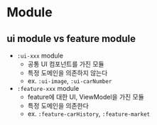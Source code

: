 # Module

## ui module vs feature module
- `:ui-xxx` module
  - 공통 UI 컴포넌트를 가진 모듈
  - 특정 도메인을 의존하지 않는다
  - ex. `:ui-image`, `:ui-carNumber`
- `:feature-xxx` module
  - feature에 대한 UI, ViewModel을 가진 모듈
  - 특정 도메인을 의존한다
  - ex. `:feature-carHistory`, `:feature-market`